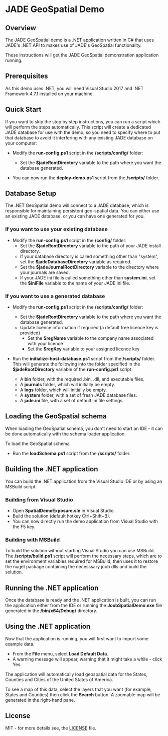 # JADE GeoSpatial Demo

## Overview

The JADE GeoSpatial demo is a .NET application written in C# that uses JADE's .NET API to makes use of JADE's GeoSpatial functionality.

These instructions will get the JADE GeoSpatial demonstration application running.

## Prerequisites

As this demo uses .NET, you will need Visual Studio 2017 and .NET Framework 4.7.1 installed on your machine.

## Quick Start

If you want to skip the step by step instructions, you can run a script which will perform the steps automatically.
This script will create a dedicated JADE database for use with the demo, so you need to specify where to put that database to avoid it interfering with any existing JADE database on your computer:

- Modify the __run-config.ps1__ script in the __/scripts/config/__ folder:
  - Set the __$jadeRootDirectory__ variable to the path where you want the database generated.

- You can now run the __deploy-demo.ps1__ script from the __/scripts/__ folder.

## Database Setup

The .NET GeoSpatial demo will connect to a JADE database, which is responsible for maintaining persistent geo-spatial data. You can either use an existing JADE database, or you can have one generated for you.

### If you want to use your existing database

- Modify the __run-config.ps1__ script in the __/config/__ folder:
  - Set the __$jadeRootDirectory__ variable to the path of your JADE install directory.
  - If your database directory is called something other than "system", set the __$jadeDatabaseDirectory__ variable as required.
  - Set the __$jadeJournalRootDirectory__ variable to the directory where your journals are saved.
  - If your JADE ini file is called something other than __system.ini__, set the __$iniFile__ variable to the name of your JADE ini file.
  
### If you want to use a generated database

- Modify the __run-config.ps1__ script in the __/scripts/config/__ folder:
  - Set the __$jadeRootDirectory__ variable to the path where you want the database generated.
  - Update licence information if required (a default free licence key is provided)
    - Set the __$regName__ variable to the company name associated with your licence
    - Set the __$regKey__ variable to your assigned licence key

- Run the __initialize-host-database.ps1__ script from the __/scripts/__ folder. This will generate the following into the folder specified in the __$jadeRootDirectory__ variable of the __run-config.ps1__ script.
  - A __bin__ folder, with the required .bin, .dll, and executable files.
  - A __journals__ folder, which will initially be empty.
  - A __logs__ folder, which will initially be empty.
  - A __system__ folder, with a set of fresh JADE database files.
  - A __jade.ini__ file, with a set of default ini file settings.

## Loading the GeoSpatial schema

When loading the GeoSpatial schema, you don't need to start an IDE - it can be done automatically with the schema loader application.

To load the GeoSpatial schema

- Run the __loadSchema.ps1__ script from the __/scripts/__ folder.

## Building the .NET application

You can build the .NET application from the Visual Studio IDE or by using an MSBuild script.

### Building from Visual Studio

- Open __SpatialDemoExposure.sln__ in Visual Studio.
- Build the solution (default hotkey Ctrl+Shift+B).
- You can now directly run the demo application from Visual Studio with the F5 key.

### Building with MSBuild

To build the solution without starting Visual Studio you can use MSBuild. The __/scripts/build.ps1__ script will perform the necessary steps, which are to set the environment variables required for MSBuild, then uses it to restore the nuget package containing the necesssary joob dlls and build the solution.

## Running the .NET application

Once the database is ready and the .NET application is built, you can run the application either from the IDE or running the __JoobSpatialDemo.exe__ file generated in the __/bin/x64/Debug/__ directory.

## Using the .NET application

Now that the application is running, you will first want to import some example data.

- From the __File__ menu, select __Load Default Data__.
- A warning message will appear, warning that it might take a while - click Yes.

The application will automatically load geospatial data for the States, Counties and Cities of the United States of America.

To see a map of this data, select the layers that you want (for example, States and Counties) then click the __Search__ button. A zoomable map will be generated in the right-hand pane.

## License

MIT - for more details see, the [LICENSE](./LICENSE) file.

